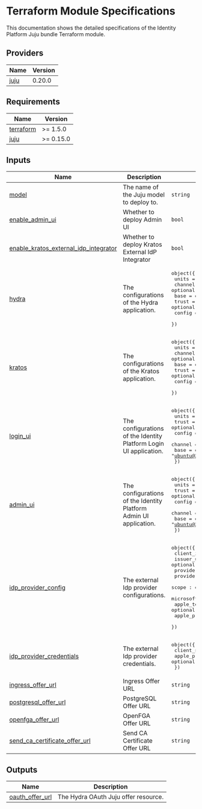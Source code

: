 # Terraform Module Specifications

This documentation shows the detailed specifications of the Identity Platform
Juju bundle Terraform module.

<!-- BEGIN_TF_DOCS -->
## Providers

| Name | Version |
|------|---------|
| <a name="provider_juju"></a> [juju](#provider\_juju) | 0.20.0 |
## Requirements

| Name | Version |
|------|---------|
| <a name="requirement_terraform"></a> [terraform](#requirement\_terraform) | >= 1.5.0 |
| <a name="requirement_juju"></a> [juju](#requirement\_juju) | >= 0.15.0 |
## Inputs

| Name | Description | Type | Default | Required |
|------|-------------|------|---------|:--------:|
| <a name="input_model"></a> [model](#input\_model) | The name of the Juju model to deploy to. | `string` | `"identity-platform"` | no |
| <a name="input_enable_admin_ui"></a> [enable\_admin\_ui](#input\_enable\_admin\_ui) | Whether to deploy Admin UI | `bool` | `false` | no |
| <a name="input_enable_kratos_external_idp_integrator"></a> [enable\_kratos\_external\_idp\_integrator](#input\_enable\_kratos\_external\_idp\_integrator) | Whether to deploy Kratos External IdP Integrator | `bool` | `false` | no |
| <a name="input_hydra"></a> [hydra](#input\_hydra) | The configurations of the Hydra application. | <pre>object({<br/>    units   = optional(number, 1)<br/>    channel = optional(string, "latest/edge")<br/>    base    = optional(string, "ubuntu@22.04")<br/>    trust   = optional(string, true)<br/>    config  = optional(map(string), {})<br/>  })</pre> | `{}` | no |
| <a name="input_kratos"></a> [kratos](#input\_kratos) | The configurations of the Kratos application. | <pre>object({<br/>    units   = optional(number, 1)<br/>    channel = optional(string, "latest/edge")<br/>    base    = optional(string, "ubuntu@22.04")<br/>    trust   = optional(string, true)<br/>    config  = optional(map(string), {})<br/>  })</pre> | `{}` | no |
| <a name="input_login_ui"></a> [login\_ui](#input\_login\_ui) | The configurations of the Identity Platform Login UI application. | <pre>object({<br/>    units   = optional(number, 1)<br/>    trust   = optional(bool, true)<br/>    config  = optional(map(string), {})<br/>    channel = optional(string, "latest/edge")<br/>    base    = optional(string, "ubuntu@22.04")<br/>  })</pre> | `{}` | no |
| <a name="input_admin_ui"></a> [admin\_ui](#input\_admin\_ui) | The configurations of the Identity Platform Admin UI application. | <pre>object({<br/>    units   = optional(number, 1)<br/>    trust   = optional(bool, true)<br/>    config  = optional(map(string), {})<br/>    channel = optional(string, "latest/edge")<br/>    base    = optional(string, "ubuntu@22.04")<br/>  })</pre> | `{}` | no |
| <a name="input_idp_provider_config"></a> [idp\_provider\_config](#input\_idp\_provider\_config) | The external Idp provider configurations. | <pre>object({<br/>    client_id : string<br/>    issuer_url : optional(string)<br/>    provider : string<br/>    provider_id : string<br/>    scope : optional(string, "profile email address phone")<br/>    microsoft_tenant_id : optional(string)<br/>    apple_team_id : optional(string)<br/>    apple_private_key_id : optional(string)<br/>  })</pre> | <pre>{<br/>  "client_id": "client_id",<br/>  "provider": "generic",<br/>  "provider_id": "provider_id"<br/>}</pre> | no |
| <a name="input_idp_provider_credentials"></a> [idp\_provider\_credentials](#input\_idp\_provider\_credentials) | The external Idp provider credentials. | <pre>object({<br/>    client_secret : string<br/>    apple_private_key : optional(string)<br/>  })</pre> | <pre>{<br/>  "client_secret": "client_secret"<br/>}</pre> | no |
| <a name="input_ingress_offer_url"></a> [ingress\_offer\_url](#input\_ingress\_offer\_url) | Ingress Offer URL | `string` | `"admin/core.ingress"` | no |
| <a name="input_postgresql_offer_url"></a> [postgresql\_offer\_url](#input\_postgresql\_offer\_url) | PostgreSQL Offer URL | `string` | `"admin/core.postgresql"` | no |
| <a name="input_openfga_offer_url"></a> [openfga\_offer\_url](#input\_openfga\_offer\_url) | OpenFGA Offer URL | `string` | `"admin/core.openfga"` | no |
| <a name="input_send_ca_certificate_offer_url"></a> [send\_ca\_certificate\_offer\_url](#input\_send\_ca\_certificate\_offer\_url) | Send CA Certificate Offer URL | `string` | `"admin/core.send-ca-cert"` | no |
## Outputs

| Name | Description |
|------|-------------|
| <a name="output_oauth_offer_url"></a> [oauth\_offer\_url](#output\_oauth\_offer\_url) | The Hydra OAuth Juju offer resource. |
<!-- END_TF_DOCS -->